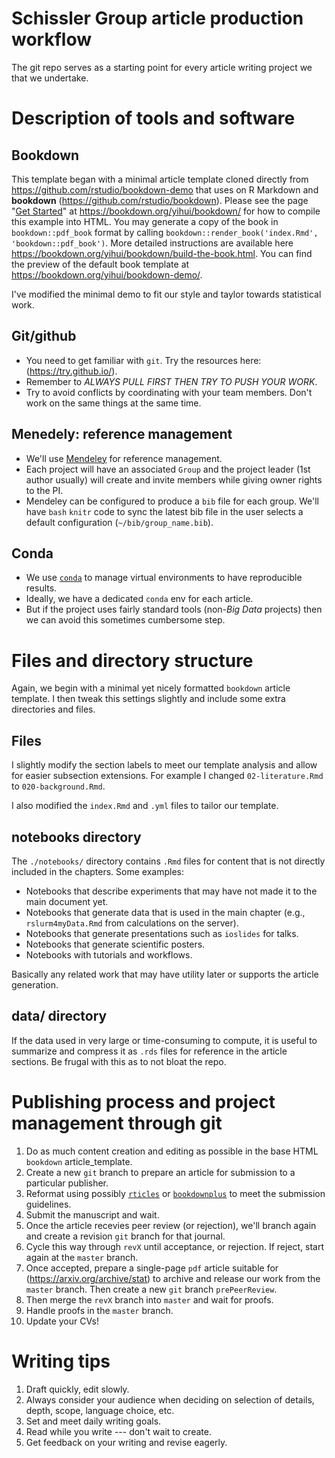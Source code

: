 # Schissler Group article production workflow

The git repo serves as a starting point for every article writing project we that we undertake.

# Description of tools and software

## Bookdown

This template began with a minimal article template cloned directly from https://github.com/rstudio/bookdown-demo that uses on R Markdown and **bookdown** (https://github.com/rstudio/bookdown). Please see the page "[Get Started](https://bookdown.org/yihui/bookdown/get-started.html)" at https://bookdown.org/yihui/bookdown/ for how to compile this example into HTML. You may generate a copy of the book in `bookdown::pdf_book` format by calling `bookdown::render_book('index.Rmd', 'bookdown::pdf_book')`. More detailed instructions are available here https://bookdown.org/yihui/bookdown/build-the-book.html. You can find the preview of the default book template at https://bookdown.org/yihui/bookdown-demo/.

I've modified the minimal demo to fit our style and taylor towards statistical work.

## Git/github

- You need to get familiar with `git`. Try the resources here: (https://try.github.io/).
- Remember to *ALWAYS PULL FIRST THEN TRY TO PUSH YOUR WORK*.
- Try to avoid conflicts by coordinating with your team members. Don't work on the same things at the same time.

## Menedely: reference management

- We'll use [Mendeley](https://www.mendeley.com) for reference management. 
- Each project will have an associated `Group` and the project leader (1st author usually) will create and invite members while giving owner rights to the PI.
- Mendeley can be configured to produce a `bib` file for each group. We'll have `bash` `knitr` code to sync the latest bib file in the user selects a default configuration (`~/bib/group_name.bib`).

## Conda

- We use [`conda`](https://conda.io/projects/conda/en/latest/user-guide/index.html) to manage virtual environments to have reproducible results.
- Ideally, we have a dedicated `conda` env for each article.
- But if the project uses fairly standard tools (non-*Big Data* projects) then we can avoid this sometimes cumbersome step.

# Files and directory structure

Again, we begin with a minimal yet nicely formatted `bookdown` article template. I then tweak this settings slightly and include some extra directories and files.

## Files

I slightly modify the section labels to meet our template analysis and allow for easier subsection extensions. For example I changed `02-literature.Rmd` to `020-background.Rmd`.

I also modified the `index.Rmd` and `.yml` files to tailor our template.

## notebooks directory

The `./notebooks/` directory contains `.Rmd` files for content that is not directly included in the chapters. Some examples:

- Notebooks that describe experiments that may have not made it to the main document yet.
- Notebooks that generate data that is used in the main chapter (e.g., `rslurm4myData.Rmd` from calculations on the server).
- Notebooks that generate presentations such as `ioslides` for talks.
- Notebooks that generate scientific posters.
- Notebooks with tutorials and workflows.

Basically any related work that may have utility later or supports the article generation.

## data/ directory

If the data used in very large or time-consuming to compute, it is useful to summarize and compress it as `.rds` files for reference in the article sections. Be frugal with this as to not bloat the repo.

# Publishing process and project management through git

1. Do as much content creation and editing as possible in the base HTML `bookdown` article_template.
2. Create a new `git` branch to prepare an article for submission to a particular publisher.
3. Reformat using possibly [`rticles`](https://github.com/rstudio/rticles) or [`bookdownplus`](https://github.com/pzhaonet/bookdownplus) to meet the submission guidelines.
4. Submit the manuscript and wait.
5. Once the article recevies peer review (or rejection), we'll branch again and create a revision `git` branch for that journal.
6. Cycle this way through `revX` until acceptance, or rejection. If reject, start again at the `master` branch.
7. Once accepted, prepare a single-page `pdf` article suitable for (https://arxiv.org/archive/stat) to archive and release our work from the `master` branch. Then create a new `git` branch `prePeerReview`. 
8. Then merge the `revX` branch into `master` and wait for proofs.
9. Handle proofs in the `master` branch.
10. Update your CVs!

# Writing tips

1. Draft quickly, edit slowly.
2. Always consider your audience when deciding on selection of details, depth, scope, language choice, etc.
3. Set and meet daily writing goals.
4. Read while you write --- don't wait to create.
5. Get feedback on your writing and revise eagerly.
